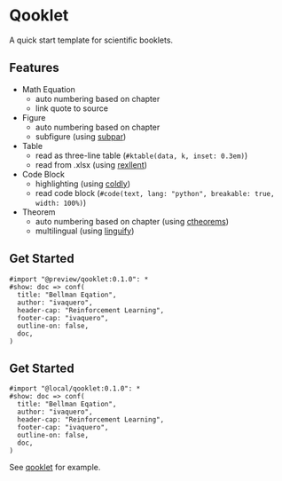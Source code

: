# Qooklet

A quick start template for scientific booklets.

## Features

- Math Equation
  - auto numbering based on chapter
  - link quote to source
- Figure
  - auto numbering based on chapter
  - subfigure (using [subpar](https://github.com/tingerrr/subpar))
- Table
  - read as three-line table (`#ktable(data, k, inset: 0.3em)`)
  - read from .xlsx (using [rexllent](https://github.com/hongjr03/typst-rexllent))
- Code Block
  - highlighting (using [coldly](https://github.com/Dherse/codly))
  - read code block (`#code(text, lang: "python", breakable: true, width: 100%)`)
- Theorem
  - auto numbering based on chapter (using [ctheorems](https://github.com/sahasatvik/typst-theorems))
  - multilingual (using [linguify](https://github.com/typst-community/linguify))

## Get Started

```typst
#import "@preview/qooklet:0.1.0": *
#show: doc => conf(
  title: "Bellman Eqation",
  author: "ivaquero",
  header-cap: "Reinforcement Learning",
  footer-cap: "ivaquero",
  outline-on: false,
  doc,
)
```

## Get Started

```typst
#import "@local/qooklet:0.1.0": *
#show: doc => conf(
  title: "Bellman Eqation",
  author: "ivaquero",
  header-cap: "Reinforcement Learning",
  footer-cap: "ivaquero",
  outline-on: false,
  doc,
)
```

See [qooklet](https://github.com/ivaquero/qooklet.git) for example.
